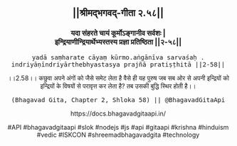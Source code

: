 <center><h2>||श्रीमद्‍भगवद्‍-गीता २.५८||</h2>
<h3>यदा संहरते चायं कूर्मोऽङ्गानीव सर्वशः |<br/>इन्द्रियाणीन्द्रियार्थेभ्यस्तस्य प्रज्ञा प्रतिष्ठिता ||२-५८||</h3>
<pre>yadā saṃharate cāyaṃ kūrmo.aṅgānīva sarvaśaḥ .<br/>indriyāṇīndriyārthebhyastasya prajñā pratiṣṭhitā ||2-58||</pre>
<p>।।2.58।। कछुवा अपने अंगों को जैसे समेट लेता है वैसे ही यह पुरुष जब सब ओर से अपनी इन्द्रियों को इन्द्रियों के विषयों से परावृत्त कर लेता है? तब उसकी बुद्धि स्थिर होती है।।</p>
<pre>(Bhagavad Gita, Chapter 2, Shloka 58) || @BhagavadGitaApi</pre><p>https://docs.bhagavadgitaapi.in/</p><p>#API #bhagavadgitaapi #slok #nodejs #js #api #gitaapi #krishna #hinduism #vedic #ISKCON #shreemadbhagavadgita #technology</p></center>